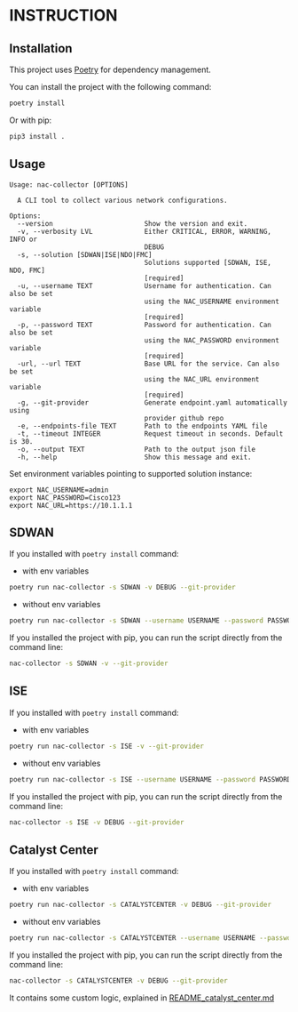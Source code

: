 # INSTRUCTION

## Installation

This project uses [Poetry](https://python-poetry.org/) for dependency management.

You can install the project with the following command:

```bash
poetry install
```

Or with pip:

```bash
pip3 install .
```

## Usage

```cli
Usage: nac-collector [OPTIONS]

  A CLI tool to collect various network configurations.

Options:
  --version                       Show the version and exit.
  -v, --verbosity LVL             Either CRITICAL, ERROR, WARNING, INFO or
                                  DEBUG
  -s, --solution [SDWAN|ISE|NDO|FMC]
                                  Solutions supported [SDWAN, ISE, NDO, FMC]
                                  [required]
  -u, --username TEXT             Username for authentication. Can also be set
                                  using the NAC_USERNAME environment variable
                                  [required]
  -p, --password TEXT             Password for authentication. Can also be set
                                  using the NAC_PASSWORD environment variable
                                  [required]
  -url, --url TEXT                Base URL for the service. Can also be set
                                  using the NAC_URL environment variable
                                  [required]
  -g, --git-provider              Generate endpoint.yaml automatically using
                                  provider github repo
  -e, --endpoints-file TEXT       Path to the endpoints YAML file
  -t, --timeout INTEGER           Request timeout in seconds. Default is 30.
  -o, --output TEXT               Path to the output json file
  -h, --help                      Show this message and exit.
```

Set environment variables pointing to supported solution instance:

```shell
export NAC_USERNAME=admin
export NAC_PASSWORD=Cisco123
export NAC_URL=https://10.1.1.1
```

## SDWAN

If you installed with `poetry install` command:

- with env variables

```sh
poetry run nac-collector -s SDWAN -v DEBUG --git-provider
```

- without env variables

```sh
poetry run nac-collector -s SDWAN --username USERNAME --password PASSWORD --url URL -v DEBUG --git-provider
```

If you installed the project with pip, you can run the script directly from the command line:

```sh
nac-collector -s SDWAN -v --git-provider
```

## ISE

If you installed with `poetry install` command:

- with env variables

```sh
poetry run nac-collector -s ISE -v --git-provider
```

- without env variables

```sh
poetry run nac-collector -s ISE --username USERNAME --password PASSWORD --url URL -v DEBUG --git-provider
```

If you installed the project with pip, you can run the script directly from the command line:

```sh
nac-collector -s ISE -v DEBUG --git-provider
```

## Catalyst Center

If you installed with `poetry install` command:

- with env variables

```sh
poetry run nac-collector -s CATALYSTCENTER -v DEBUG --git-provider
```

- without env variables

```sh
poetry run nac-collector -s CATALYSTCENTER --username USERNAME --password PASSWORD --url URL -v DEBUG --git-provider
```

If you installed the project with pip, you can run the script directly from the command line:

```sh
nac-collector -s CATALYSTCENTER -v DEBUG --git-provider
```

It contains some custom logic, explained in [README_catalyst_center.md](README_catalyst_center.md)
